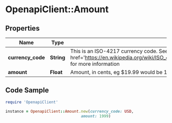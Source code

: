 # OpenapiClient::Amount

## Properties

Name | Type | Description | Notes
------------ | ------------- | ------------- | -------------
**currency_code** | **String** | This is an ISO-4217 currency code. See &lt;a href&#x3D;&#39;https://en.wikipedia.org/wiki/ISO_4217&#39;&gt;https://en.wikipedia.org/wiki/ISO_4217&lt;/a&gt; for more information | [optional] 
**amount** | **Float** | Amount, in cents, eg $19.99 would be 1999 | [optional] 

## Code Sample

```ruby
require 'OpenapiClient'

instance = OpenapiClient::Amount.new(currency_code: USD,
                                 amount: 1999)
```


